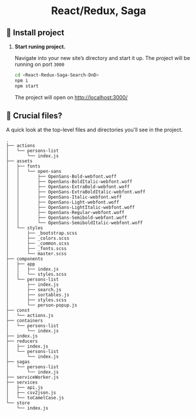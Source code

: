 <h1 align="center">
  React/Redux, Saga
</h1>


## 🍔 Install project

1.  **Start runing project.**

    Navigate into your new site’s directory and start it up. The project will be running on port `3000`

    ```sh
    cd <React-Redux-Saga-Search-DnD>
    npm i
    npm start
    ```
    The project will open on [http://localhost:3000/](http://localhost:3000/)
   

## 🙈 Crucial files?

A quick look at the top-level files and directories you'll see in the project.

    .
    ├── actions
    │   └── persons-list
    │       └── index.js
    ├── assets
    │   ├── fonts
    │   │   └── open-sans
    │   │       ├── OpenSans-Bold-webfont.woff
    │   │       ├── OpenSans-BoldItalic-webfont.woff
    │   │       ├── OpenSans-ExtraBold-webfont.woff
    │   │       ├── OpenSans-ExtraBoldItalic-webfont.woff
    │   │       ├── OpenSans-Italic-webfont.woff
    │   │       ├── OpenSans-Light-webfont.woff
    │   │       ├── OpenSans-LightItalic-webfont.woff
    │   │       ├── OpenSans-Regular-webfont.woff
    │   │       ├── OpenSans-Semibold-webfont.woff
    │   │       └── OpenSans-SemiboldItalic-webfont.woff
    │   └── styles
    │       ├── _bootstrap.scss
    │       ├── _colors.scss
    │       ├── _common.scss
    │       ├── _fonts.scss
    │       └── master.scss
    ├── components
    │   ├── app
    │   │   ├── index.js
    │   │   └── styles.scss
    │   └── persons-list
    │       ├── index.js
    │       ├── search.js
    │       ├── sortables.js
    │       ├── styles.scss
    │       └── person-popup.js
    ├── const
    │   └── actions.js
    ├── containers
    │   └── persons-list
    │       └── index.js
    ├── index.js
    ├── reducers
    │   ├── index.js
    │   └── persons-list
    │       └── index.js
    ├── sagas
    │   └── persons-list
    │       └── index.js
    ├── serviceWorker.js
    ├── services
    │   ├── api.js
    │   ├── csv2json.js
    │   └── toCamelCase.js
    └── store
        └── index.js
